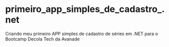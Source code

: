 # primeiro_app_simples_de_cadastro_.net
 Criando meu primeiro APP simples de cadastro de séries em .NET para o Bootcamp Decola Tech da Avanade

